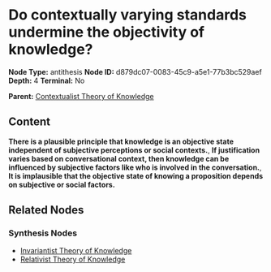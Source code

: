 # Do contextually varying standards undermine the objectivity of knowledge?

**Node Type:** antithesis
**Node ID:** d879dc07-0083-45c9-a5e1-77b3bc529aef
**Depth:** 4
**Terminal:** No

**Parent:** [Contextualist Theory of Knowledge](contextualist-theory-of-knowledge-synthesis-dad95a0b-4b20-4efa-8c33-3ff6ae121680.md)

## Content

**There is a plausible principle that knowledge is an objective state independent of subjective perceptions or social contexts.**, **If justification varies based on conversational context, then knowledge can be influenced by subjective factors like who is involved in the conversation.**, **It is implausible that the objective state of knowing a proposition depends on subjective or social factors.**

## Related Nodes

### Synthesis Nodes

- [Invariantist Theory of Knowledge](invariantist-theory-of-knowledge-synthesis-dbb9af04-26b7-405d-babc-43705004394c.md)
- [Relativist Theory of Knowledge](relativist-theory-of-knowledge-synthesis-af8dfd0a-4691-4568-be0e-797b04702494.md)
